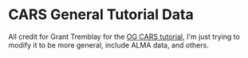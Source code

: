 # CARS General Tutorial Data
All credit for Grant Tremblay for the [OG CARS tutorial](https://github.com/granttremblay/CARS_MUSE_Tour), I'm just trying to modify it to be more general, include ALMA data, and others.